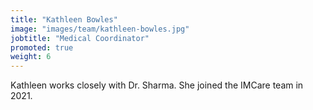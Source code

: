 ```yaml
---
title: "Kathleen Bowles"
image: "images/team/kathleen-bowles.jpg"
jobtitle: "Medical Coordinator"
promoted: true
weight: 6
---
```


Kathleen works closely with Dr. Sharma. She joined the IMCare team in 2021.
